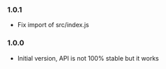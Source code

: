 ### 1.0.1

* Fix import of src/index.js

### 1.0.0

* Initial version, API is not 100% stable but it works
